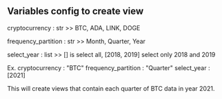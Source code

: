 ## Variables config to create view
cryptocurrency : str >> BTC, ADA, LINK, DOGE

frequency_partition : str >> Month, Quarter, Year

select_year : list >> [] is select all, [2018, 2019] select only 2018 and 2019

Ex.
cryptocurrency : "BTC"
frequency_partition : "Quarter"
select_year : [2021]

This will create views that contain each quarter of BTC data in year 2021.
